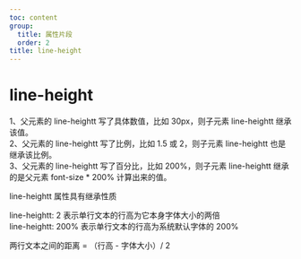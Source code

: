 ```yaml
---
toc: content
group:
  title: 属性片段
  order: 2
title: line-height
---
```


# line-height

1、父元素的 line-heightt 写了具体数值，比如 30px，则子元素 line-heightt 继承该值。<br/>
2、父元素的 line-heightt 写了比例，比如 1.5 或 2，则子元素 line-heightt 也是继承该比例。<br/>
3、父元素的 line-heightt 写了百分比，比如 200%，则子元素 line-heightt 继承的是父元素 font-size \* 200% 计算出来的值。<br/>

line-heightt 属性具有继承性质<br/>

line-heightt: 2 表示单行文本的行高为它本身字体大小的两倍<br/>
line-heightt: 200% 表示单行文本的行高为系统默认字体的 200%<br/>

两行文本之间的距离 = （行高 - 字体大小）/ 2<br/>
